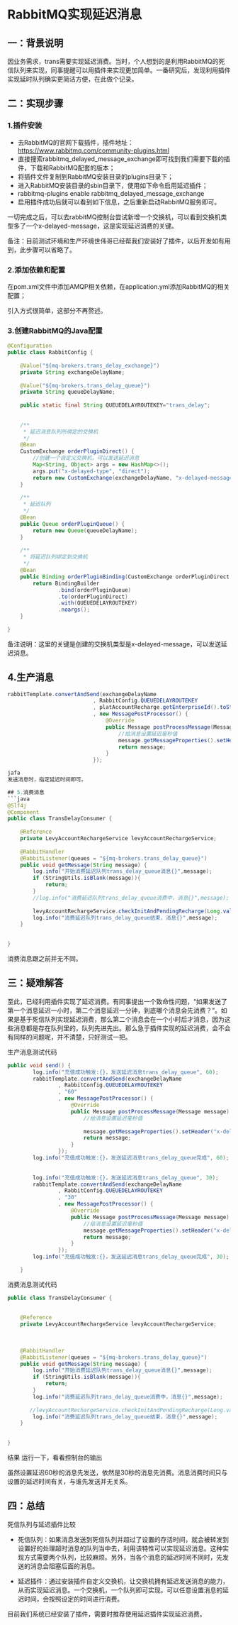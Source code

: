 # RabbitMQ实现延迟消息

## 一：背景说明
因业务需求，trans需要实现延迟消费。当时，个人想到的是利用RabbitMQ的死信队列来实现，同事提醒可以用插件来实现更加简单。一番研究后，发现利用插件实现延时队列确实更简洁方便，在此做个记录。

## 二：实现步骤
### 1.插件安装
* 去RabbitMQ的官网下载插件，插件地址：https://www.rabbitmq.com/community-plugins.html
* 直接搜索rabbitmq_delayed_message_exchange即可找到我们需要下载的插件，下载和RabbitMQ配套的版本；
* 将插件文件复制到RabbitMQ安装目录的plugins目录下；
* 进入RabbitMQ安装目录的sbin目录下，使用如下命令启用延迟插件；
* rabbitmq-plugins enable rabbitmq_delayed_message_exchange
* 启用插件成功后就可以看到如下信息，之后重新启动RabbitMQ服务即可。  

一切完成之后，可以去rabbitMQ控制台尝试新增一个交换机，可以看到交换机类型多了一个x-delayed-message，这是实现延迟消费的关键。





备注：目前测试环境和生产环境世伟哥已经帮我们安装好了插件，以后开发如有用到，此步骤可以省略了。



### 2.添加依赖和配置
在pom.xml文件中添加AMQP相关依赖，在application.yml添加RabbitMQ的相关配置；

引入方式很简单，这部分不再赘述。


### 3.创建RabbitMQ的Java配置
```java
@Configuration
public class RabbitConfig {
 
    @Value("${mq-brokers.trans_delay_exchange}")
    private String exchangeDelayName;
 
    @Value("${mq-brokers.trans_delay_queue}")
    private String queueDelayName;
 
    public static final String QUEUEDELAYROUTEKEY="trans_delay";
 
 
    /**
     * 延迟消息队列所绑定的交换机
     */
    @Bean
    CustomExchange orderPluginDirect() {
        //创建一个自定义交换机，可以发送延迟消息
        Map<String, Object> args = new HashMap<>();
        args.put("x-delayed-type", "direct");
        return new CustomExchange(exchangeDelayName, "x-delayed-message",true, false,args);
    }
 
    /**
     * 延迟队列
     */
    @Bean
    public Queue orderPluginQueue() {
        return new Queue(queueDelayName);
    }
 
    /**
     * 将延迟队列绑定到交换机
     */
    @Bean
    public Binding orderPluginBinding(CustomExchange orderPluginDirect, Queue orderPluginQueue) {
        return BindingBuilder
                .bind(orderPluginQueue)
                .to(orderPluginDirect)
                .with(QUEUEDELAYROUTEKEY)
                .noargs();
    }
 
}
```

备注说明：这里的关键是创建的交换机类型是x-delayed-message，可以发送延迟消息。

## 4.生产消息
```java
rabbitTemplate.convertAndSend(exchangeDelayName
                           , RabbitConfig.QUEUEDELAYROUTEKEY
                           , platAccountRecharge.getEnterpriseId().toString()
                           , new MessagePostProcessor() {
                               @Override
                               public Message postProcessMessage(Message message) throws AmqpException {
                                   //给消息设置延迟毫秒值
                                   message.getMessageProperties().setHeader("x-delay",10000);
                                   return message;
                               }
                           });

jafa
发送消息时，指定延迟时间即可。

## 5.消费消息
```java
@Slf4j
@Component
public class TransDelayConsumer {
 
    @Reference
    private LevyAccountRechargeService levyAccountRechargeService;
 
    @RabbitHandler
    @RabbitListener(queues = "${mq-brokers.trans_delay_queue}")
    public void getMessage(String message) {
        log.info("开始消费延迟队列trans_delay_queue消息{}",message);
        if (StringUtils.isBlank(message)){
            return;
        }
        //log.info("消费延迟队列trans_delay_queue消费中，消息{}",message);
 
        levyAccountRechargeService.checkInitAndPendingRecharge(Long.valueOf(message));
        log.info("消费延迟队列trans_delay_queue结束，消息{}",message);
    }
 
 
}
```
消费消息跟之前并无不同。

## 三：疑难解答
至此，已经利用插件实现了延迟消费。有同事提出一个致命性问题，“如果发送了第一个消息延迟一小时，第二个消息延迟一分钟，到底哪个消息会先消费？”。如果是基于死信队列实现延迟消费，那么第二个消息会在一个小时后才消息，因为这些消息都是存在队列里的，队列先进先出。那么急于插件实现的延迟消费，会不会有同样的问题呢，并不清楚，只好测试一把。

生产消息测试代码
```java
public void send() {
        log.info("充值成功触发:{}，发送延迟消息trans_delay_queue", 60);
        rabbitTemplate.convertAndSend(exchangeDelayName
                , RabbitConfig.QUEUEDELAYROUTEKEY
                , "60"
                , new MessagePostProcessor() {
                    @Override
                    public Message postProcessMessage(Message message) throws AmqpException {
                        //给消息设置延迟毫秒值
 
                        message.getMessageProperties().setHeader("x-delay", 60000);
                        return message;
                    }
                });
        log.info("充值成功触发:{}，发送延迟消息trans_delay_queue完成", 60);
 
 
        log.info("充值成功触发:{}，发送延迟消息trans_delay_queue", 30);
        rabbitTemplate.convertAndSend(exchangeDelayName
                , RabbitConfig.QUEUEDELAYROUTEKEY
                , "30"
                , new MessagePostProcessor() {
                    @Override
                    public Message postProcessMessage(Message message) throws AmqpException {
                        //给消息设置延迟毫秒值
                        message.getMessageProperties().setHeader("x-delay", 30000);
                        return message;
                    }
                });
        log.info("充值成功触发:{}，发送延迟消息trans_delay_queue完成", 30);
 
    }

```
消费消息测试代码
```java
public class TransDelayConsumer {
 
 
    @Reference
    private LevyAccountRechargeService levyAccountRechargeService;
 
 
 
    @RabbitHandler
    @RabbitListener(queues = "${mq-brokers.trans_delay_queue}")
    public void getMessage(String message) {
        log.info("开始消费延迟队列trans_delay_queue消息{}",message);
        if (StringUtils.isBlank(message)){
            return;
        }
        log.info("消费延迟队列trans_delay_queue消费中，消息{}",message);
 
       //levyAccountRechargeService.checkInitAndPendingRecharge(Long.valueOf(message));
        log.info("消费延迟队列trans_delay_queue结束，消息{}",message);
    }
 
 
}
```

结果
运行一下，看看控制台的输出







虽然设置延迟60秒的消息先发送，依然是30秒的消息先消费。消息消费时间只与设置的延迟时间有关，与谁先发送并无关系。



## 四：总结
死信队列与延迟插件比较  
* 死信队列：如果消息发送到死信队列并超过了设置的存活时间，就会被转发到设置好的处理超时消息的队列当中去，利用该特性可以实现延迟消息。这种实现方式需要两个队列，比较麻烦。另外，当各个消息的延迟时间不同时，先发送的消息会阻塞后面的消息。

* 延迟插件：通过安装插件自定义交换机，让交换机拥有延迟发送消息的能力，从而实现延迟消息。一个交换机，一个队列即可实现。可以任意设置消息的延迟时间，会按照设定的时间进行消费。

目前我们系统已经安装了插件，需要时推荐使用延迟插件实现延迟消费。
